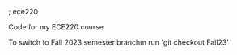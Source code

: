 ; ece220

Code for my ECE220 course

To switch to Fall 2023 semester branchm run 'git checkout Fall23'
